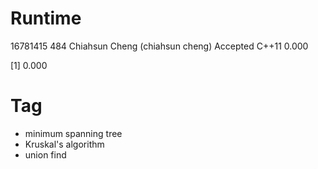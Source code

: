 # Runtime

16781415    484 Chiahsun Cheng (chiahsun cheng)   Accepted  C++11   0.000

[1] 0.000


# Tag

* minimum spanning tree
* Kruskal's algorithm
* union find 
